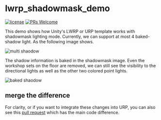 # lwrp_shadowmask_demo
[![license](http://img.shields.io/badge/license-MIT-blue.svg)](https://github.com/Tencent/InjectFix/blob/master/LICENSE)
[![PRs Welcome](https://img.shields.io/badge/PRs-welcome-blue.svg)](https://github.com/Tencent/InjectFix/pulls)

This demo shows how Unity's LWRP or URP template works with shadowmask lighting mode. 
Currently, we can support at most 4 baked-shadow light. As the following image shows.

![multi shaodow ](https://github.com/sienaiwun/lwrp_shadowmask_demo/blob/master/imgs/multi_light.png)

The shadow information is baked in the shadowmask image. Even the workshop sets on the floor are removed, we can still see the visibility to the directional lights as well as the other two colored point lights. 

![baked shaodow ](https://github.com/sienaiwun/lwrp_shadowmask_demo/blob/master/imgs/shadowmask.png)

## merge the difference

For clarity, or if you want to integrate these changes into URP, you can also see this [pull request](https://github.com/Unity-Technologies/ScriptableRenderPipeline/pull/5250/commits) which has the main code difference.

